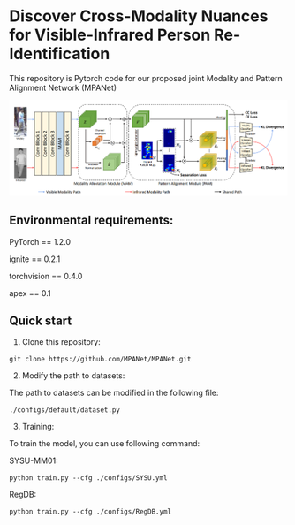 # Discover Cross-Modality Nuances for Visible-Infrared Person Re-Identification

This repository is Pytorch code for our proposed joint Modality and Pattern Alignment Network (MPANet)

![](figs/backbone.png)

## Environmental requirements:

PyTorch == 1.2.0

ignite == 0.2.1

torchvision == 0.4.0

apex == 0.1

## Quick start

1. Clone this repository:

```shell
git clone https://github.com/MPANet/MPANet.git
```

2. Modify the path to datasets:

The path to datasets can be modified in the following file:

```shell
./configs/default/dataset.py
```

3. Training:

To train the model, you can use following command:

SYSU-MM01:
```Shell
python train.py --cfg ./configs/SYSU.yml
```

RegDB:
```Shell
python train.py --cfg ./configs/RegDB.yml
```
